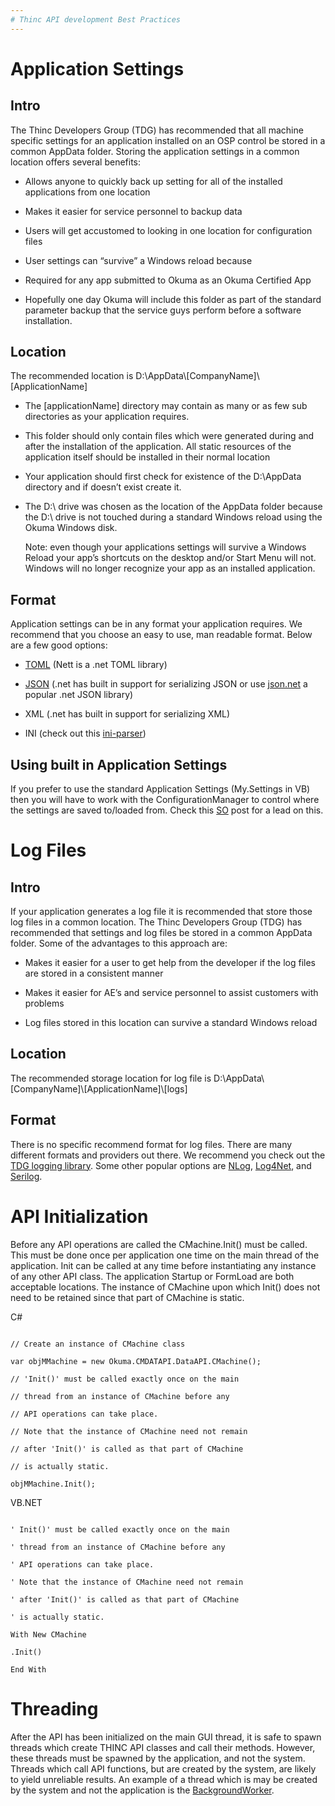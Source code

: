 ```yaml
---
# Thinc API development Best Practices
---
```


Application Settings
====================

Intro
-----

The Thinc Developers Group (TDG) has recommended that all machine specific
settings for an application installed on an OSP control be stored in a common
AppData folder. Storing the application settings in a common location offers
several benefits:

-   Allows anyone to quickly back up setting for all of the installed
    applications from one location

-   Makes it easier for service personnel to backup data

-   Users will get accustomed to looking in one location for configuration files

-   User settings can “survive” a Windows reload because

-   Required for any app submitted to Okuma as an Okuma Certified App

-   Hopefully one day Okuma will include this folder as part of the standard
    parameter backup that the service guys perform before a software
    installation.

Location 
---------

The recommended location is D:\\AppData\\[CompanyName]\\[ApplicationName]

-   The [applicationName] directory may contain as many or as few sub
    directories as your application requires.

-   This folder should only contain files which were generated during and after
    the installation of the application. All static resources of the application
    itself should be installed in their normal location

-   Your application should first check for existence of the D:\\AppData
    directory and if doesn’t exist create it.

-   The D:\\ drive was chosen as the location of the AppData folder because the
    D:\\ drive is not touched during a standard Windows reload using the Okuma
    Windows disk.

    Note: even though your applications settings will survive a Windows Reload
    your app’s shortcuts on the desktop and/or Start Menu will not. Windows will
    no longer recognize your app as an installed application.

Format
------

Application settings can be in any format your application requires. We
recommend that you choose an easy to use, man readable format. Below are a few
good options:

-   [TOML](https://github.com/toml-lang/toml) (Nett is a .net TOML library)

-   [JSON](https://www.json.org) (.net has built in support for serializing JSON
    or use [json.net](https://www.newtonsoft.com/json) a popular .net JSON
    library)

-   XML (.net has built in support for serializing XML)

-   INI (check out this [ini-parser](https://github.com/rickyah/ini-parser))

Using built in Application Settings
-----------------------------------

If you prefer to use the standard Application Settings (My.Settings in VB) then
you will have to work with the ConfigurationManager to control where the
settings are saved to/loaded from. Check this
[SO](https://stackoverflow.com/questions/2389290/how-to-load-a-separate-application-settings-file-dynamically-and-merge-with-curre)
post for a lead on this.

Log Files
=========

Intro
-----

If your application generates a log file it is recommended that store those log
files in a common location. The Thinc Developers Group (TDG) has recommended
that settings and log files be stored in a common AppData folder. Some of the
advantages to this approach are:

-   Makes it easier for a user to get help from the developer if the log files
    are stored in a consistent manner

-   Makes it easier for AE’s and service personnel to assist customers with
    problems

-   Log files stored in this location can survive a standard Windows reload

Location
--------

The recommended storage location for log file is
D:\\AppData\\[CompanyName]\\[ApplicationName]\\[logs]

Format
------

There is no specific recommend format for log files. There are many different
formats and providers out there. We recommend you check out the [TDG logging
library](https://github.com/OkumaAmerica/Open-API-SDK/tree/master/TDG%20Logging).
Some other popular options are [NLog](https://nlog-project.org/),
[Log4Net](https://logging.apache.org/log4net/), and
[Serilog](https://serilog.net/).

API Initialization
==================

Before any API operations are called the CMachine.Init() must be called. This
must be done once per application one time on the main thread of the
application. Init can be called at any time before instantiating any instance of
any other API class. The application Startup or FormLoad are both acceptable
locations.  The instance of CMachine upon which Init() does not need to be retained
since that part of CMachine is static.

C\#

```

// Create an instance of CMachine class

var objMMachine = new Okuma.CMDATAPI.DataAPI.CMachine();

// 'Init()' must be called exactly once on the main

// thread from an instance of CMachine before any

// API operations can take place.

// Note that the instance of CMachine need not remain

// after 'Init()' is called as that part of CMachine

// is actually static.

objMMachine.Init();

```

VB.NET

```

' Init()' must be called exactly once on the main

' thread from an instance of CMachine before any

' API operations can take place.

' Note that the instance of CMachine need not remain

' after 'Init()' is called as that part of CMachine

' is actually static.

With New CMachine

.Init()

End With

```

Threading
=========

After the API has been initialized on the main GUI thread, it is safe to spawn threads which create THINC API classes and call their methods. However, these threads must be spawned by the application, and not the system. Threads which call API functions, but are created by the system, are likely to yield unreliable results. An example of a thread which is may be created by the system and not the application is the [BackgroundWorker](https://docs.microsoft.com/en-us/dotnet/api/system.componentmodel.backgroundworker?view=netframework-4.7.2).
